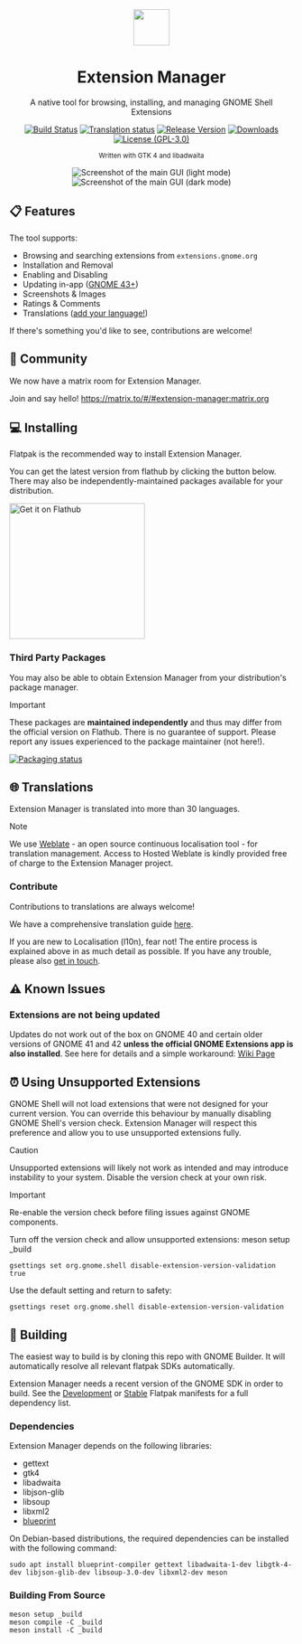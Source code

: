 <div align="center">
  <img src="/data/icons/com.mattjakeman.ExtensionManager.svg" width="64">
  <h1 align="center">Extension Manager</h1>
  <p align="center">A native tool for browsing, installing, and managing GNOME Shell Extensions</p>

  [![Build Status](https://img.shields.io/github/actions/workflow/status/mjakeman/extension-manager/main.yml?branch=master)](https://github.com/mjakeman/extension-manager/actions/workflows/main.yml)
[![Translation status](https://hosted.weblate.org/widget/extension-manager/svg-badge.svg)](https://hosted.weblate.org/engage/extension-manager/)
[![Release Version](https://img.shields.io/github/v/release/mjakeman/extension-manager)](github.com/mjakeman/extension-manager/releases/latest)
[![Downloads](https://img.shields.io/badge/dynamic/json?color=green&label=downloads&query=installs_total&url=https%3A%2F%2Fflathub.org%2Fapi%2Fv2%2Fstats%2Fcom.mattjakeman.ExtensionManager)](https://flathub.org/apps/details/com.mattjakeman.ExtensionManager)
[![License (GPL-3.0)](https://img.shields.io/github/license/mjakeman/extension-manager)](http://www.gnu.org/licenses/gpl-3.0)

  <sup>Written with GTK 4 and libadwaita</sup>

![Screenshot of the main GUI (light mode)](data/screenshot-installed-light.png#gh-light-mode-only)
![Screenshot of the main GUI (dark mode)](data/screenshot-browse-dark.png#gh-dark-mode-only)

</div>

## 📋 Features
The tool supports:
 - Browsing and searching extensions from `extensions.gnome.org`
 - Installation and Removal
 - Enabling and Disabling
 - Updating in-app ([GNOME 43+](https://github.com/mjakeman/extension-manager/wiki/Known-Issue:-Updates))
 - Screenshots &amp; Images
 - Ratings &amp; Comments
 - Translations ([add your language!](#-translations))

If there's something you'd like to see, contributions are welcome!

## 💬 Community
We now have a matrix room for Extension Manager.

Join and say hello! https://matrix.to/#/#extension-manager:matrix.org

## 💻 Installing
Flatpak is the recommended way to install Extension Manager. 

You can get the latest version from flathub by clicking the button below. There
may also be independently-maintained packages available for your distribution.

<a href='https://flathub.org/apps/com.mattjakeman.ExtensionManager'>
<img width='240' alt='Get it on Flathub' src='https://flathub.org/api/badge?locale=en'/>
</a>

### Third Party Packages
You may also be able to obtain Extension Manager from your distribution's package manager.

> [!IMPORTANT]
> These packages are **maintained independently** and thus may differ from the official version on Flathub. There is no guarantee of support. Please report any issues experienced to the package maintainer (not here!).

[![Packaging status](https://repology.org/badge/vertical-allrepos/extension-manager.svg)](https://repology.org/project/extension-manager/versions)

## 🌐 Translations
Extension Manager is translated into more than 30 languages.

> [!NOTE]
> We use [Weblate](https://weblate.org/en/) - an open source continuous localisation tool - for translation management. Access to Hosted Weblate is kindly provided free of charge to the Extension Manager project.

### Contribute
Contributions to translations are always welcome!

We have a comprehensive translation guide [here](/po/README.md).

If you are new to Localisation (l10n), fear not! The entire process is explained above in as much detail as possible. If you have any trouble, please also [get in touch](#-community).

## ⚠️ Known Issues
### Extensions are not being updated
Updates do not work out of the box on GNOME 40 and certain older versions of GNOME
41 and 42 **unless the official GNOME Extensions app is also installed**. See here
for details and a simple workaround: [Wiki Page](https://github.com/mjakeman/extension-manager/wiki/Known-Issue:-Updates)

## ⏰ Using Unsupported Extensions
GNOME Shell will not load extensions that were not designed for your current
version. You can override this behaviour by manually disabling GNOME Shell's
version check. Extension Manager will respect this preference and allow you
to use unsupported extensions fully.

> [!CAUTION]
> Unsupported extensions will likely not work as intended and
> may introduce instability to your system. Disable the version check at your own risk.

> [!IMPORTANT]
> Re-enable the version check before filing issues against GNOME components.

Turn off the version check and allow unsupported extensions:
meson setup _build
```
gsettings set org.gnome.shell disable-extension-version-validation true
```

Use the default setting and return to safety:
```
gsettings reset org.gnome.shell disable-extension-version-validation
```

## 🔨 Building
The easiest way to build is by cloning this repo with GNOME Builder. It
will automatically resolve all relevant flatpak SDKs automatically.

Extension Manager needs a recent version of the GNOME SDK in order to build. See the [Development](build-aux/com.mattjakeman.ExtensionManager.Devel.json) or [Stable](/build-aux/com.mattjakeman.ExtensionManager.json) Flatpak manifests for a full dependency list.

### Dependencies
Extension Manager depends on the following libraries:
 - gettext
 - gtk4
 - libadwaita
 - libjson-glib
 - libsoup
 - libxml2
 - [blueprint](https://gitlab.gnome.org/jwestman/blueprint-compiler)

On Debian-based distributions, the required dependencies can be installed with the following command:
```shell
sudo apt install blueprint-compiler gettext libadwaita-1-dev libgtk-4-dev libjson-glib-dev libsoup-3.0-dev libxml2-dev meson
```

### Building From Source
```shell
meson setup _build
meson compile -C _build
meson install -C _build
```